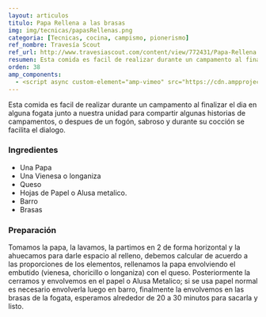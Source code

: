 ```yaml
---
layout: articulos
titulo: Papa Rellena a las brasas
img: img/tecnicas/papasRellenas.png
categoria: [Tecnicas, cocina, campismo, pionerismo]
ref_nombre: Travesía Scout
ref_url: http://www.travesiascout.com/content/view/772431/Papa-Rellena.html#.Vr877PJ974Y
resumen: Esta comida es facil de realizar durante un campamento al finalizar el dia en alguna fogata junto a nuestra unidad para compartir algunas historias de campamentos...
orden: 38
amp_components:
  - <script async custom-element="amp-vimeo" src="https://cdn.ampproject.org/v0/amp-vimeo-0.1.js"></script>
---
```

Esta comida es facil de realizar durante un campamento al finalizar el dia en alguna fogata junto a nuestra unidad para compartir algunas historias de campamentos, o despues de un fogón, sabroso y durante su cocción se facilita el dialogo.

<h3>Ingredientes</h3><ul><li>Una Papa</li><li>Una Vienesa o longaniza</li><li>Queso</li><li>Hojas de Papel o Alusa metalico.</li><li>Barro</li><li>Brasas</li></ul><h3>Preparación</h3><p>Tomamos la papa, la lavamos, la partimos en 2 de forma horizontal y la ahuecamos para darle espacio al relleno, debemos calcular de acuerdo a las proporciones de los elementos, rellenamos la papa envolviendo el embutido (vienesa, choricillo o longaniza) con el queso. Posteriormente la cerramos y envolvemos en el papel o Alusa Metalico; si se usa papel normal es necesario envolverla luego en barro, finalmente la envolvemos en las brasas de la fogata, esperamos alrededor de 20 a 30 minutos para sacarla y listo.</p>

<amp-vimeo
data-videoid="11298899"
layout="responsive"
width="500" height="281">
</amp-vimeo>
